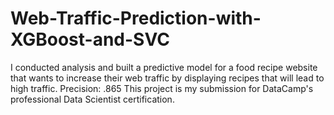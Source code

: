 # Web-Traffic-Prediction-with-XGBoost-and-SVC
I conducted analysis and built a predictive model for a food recipe website that wants to increase their web traffic by displaying recipes that will lead to high traffic.  Precision: .865  This project is my submission for DataCamp's professional Data Scientist certification. 
